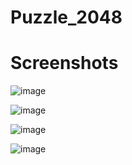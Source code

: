 # Puzzle_2048

# Screenshots

![image](https://github.com/SAMANDAR4407/Puzzle_2048/assets/69010982/b0397f61-f9c3-40b1-ad7b-499c708707d6)

![image](https://github.com/SAMANDAR4407/Puzzle_2048/assets/69010982/5d41a2a3-3e11-4a20-ba8e-772fd841953a)

![image](https://github.com/SAMANDAR4407/Puzzle_2048/assets/69010982/5823ca6e-da18-4088-b9d7-06ab41844d7f)

![image](https://github.com/SAMANDAR4407/Puzzle_2048/assets/69010982/7051e5f7-e4b0-4883-862d-d681b351a9f6)
